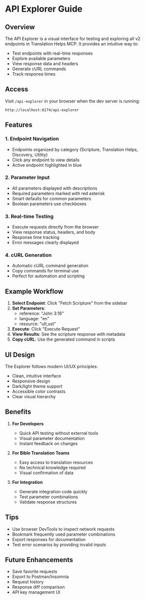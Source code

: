 # API Explorer Guide

## Overview

The API Explorer is a visual interface for testing and exploring all v2 endpoints in Translation Helps MCP. It provides an intuitive way to:

- Test endpoints with real-time responses
- Explore available parameters
- View response data and headers
- Generate cURL commands
- Track response times

## Access

Visit `/api-explorer` in your browser when the dev server is running:

```
http://localhost:8174/api-explorer
```

## Features

### 1. Endpoint Navigation

- Endpoints organized by category (Scripture, Translation Helps, Discovery, Utility)
- Click any endpoint to view details
- Active endpoint highlighted in blue

### 2. Parameter Input

- All parameters displayed with descriptions
- Required parameters marked with red asterisk
- Smart defaults for common parameters
- Boolean parameters use checkboxes

### 3. Real-time Testing

- Execute requests directly from the browser
- View response status, headers, and body
- Response time tracking
- Error messages clearly displayed

### 4. cURL Generation

- Automatic cURL command generation
- Copy commands for terminal use
- Perfect for automation and scripting

## Example Workflow

1. **Select Endpoint**: Click "Fetch Scripture" from the sidebar
2. **Set Parameters**:
   - reference: "John 3:16"
   - language: "en"
   - resource: "ult,ust"
3. **Execute**: Click "Execute Request"
4. **View Results**: See the scripture response with metadata
5. **Copy cURL**: Use the generated command in scripts

## UI Design

The Explorer follows modern UI/UX principles:

- Clean, intuitive interface
- Responsive design
- Dark/light theme support
- Accessible color contrasts
- Clear visual hierarchy

## Benefits

1. **For Developers**
   - Quick API testing without external tools
   - Visual parameter documentation
   - Instant feedback on changes

2. **For Bible Translation Teams**
   - Easy access to translation resources
   - No technical knowledge required
   - Visual confirmation of data

3. **For Integration**
   - Generate integration code quickly
   - Test parameter combinations
   - Validate response structures

## Tips

- Use browser DevTools to inspect network requests
- Bookmark frequently used parameter combinations
- Export responses for documentation
- Test error scenarios by providing invalid inputs

## Future Enhancements

- Save favorite requests
- Export to Postman/Insomnia
- Request history
- Response diff comparison
- API key management UI

